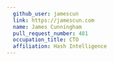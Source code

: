 ```yaml
---
  github_user: jamescun
  link: https://jamescun.com
  name: James Cunningham
  pull_request_number: 481
  occupation_title: CTO
  affiliation: Hash Intelligence
---
```


